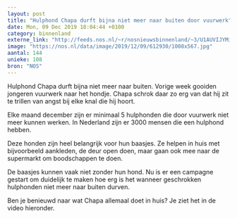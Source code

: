 ```yaml
---
layout: post
title: "Hulphond Chapa durft bijna niet meer naar buiten door vuurwerk"
date: Mon, 09 Dec 2019 18:04:44 +0100
category: binnenland
externe_link: "http://feeds.nos.nl/~r/nosnieuwsbinnenland/~3/U1AUVIJYMic/2314030"
image: "https://nos.nl/data/image/2019/12/09/612930/1008x567.jpg"
aantal: 144
unieke: 108
bron: "NOS"
---
```


<p>Hulphond Chapa durft bijna niet meer naar buiten. Vorige week gooiden jongeren vuurwerk naar het hondje. Chapa schrok daar zo erg van dat hij zit te trillen van angst bij elke knal die hij hoort.</p>
<p>Elke maand december zijn er minimaal 5 hulphonden die door vuurwerk niet meer kunnen werken. In Nederland zijn er 3000 mensen die een hulphond hebben.</p>
<p>Deze honden zijn heel belangrijk voor hun baasjes. Ze helpen in huis met bijvoorbeeld aankleden, de deur open doen, maar gaan ook mee naar de supermarkt om boodschappen te doen. </p>
<p>De baasjes kunnen vaak niet zonder hun hond. Nu is er een campagne gestart om duidelijk te maken hoe erg is het wanneer geschrokken hulphonden niet meer naar buiten durven. </p>
<p>Ben je benieuwd naar wat Chapa allemaal doet in huis? Je ziet het in de video hieronder. </p><img src="http://feeds.feedburner.com/~r/nosnieuwsbinnenland/~4/U1AUVIJYMic" height="1" width="1" alt=""/>
